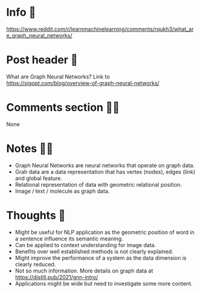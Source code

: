 # Info 📌
https://www.reddit.com/r/learnmachinelearning/comments/rqukh3/what_are_graph_neural_networks/

# Post header 📝
What are Graph Neural Networks?
Link to https://sigopt.com/blog/overview-of-graph-neural-networks/

# Comments section 👂🏻
None

# Notes ✍🏻
- Graph Neural Networks are neural networks that operate on graph data.
- Grah data are a data representation that has vertex (nodes), edges (link) and global feature.
- Relational representation of data with geometric relational position.
- Image / text / molecule as graph data.

# Thoughts 💭
- Might be useful for NLP application as the geometric position of word in a sentence influence its semantic meaning.
- Can be applied to context understanding for image data.
- Benefits over well established methods is not clearly explained.
- Might improve the performance of a system as the data dimension is clearly reduced.
- Not so much information. More details on graph data at  
https://distill.pub/2021/gnn-intro/
- Applications might be wide but need to investigate some more content.